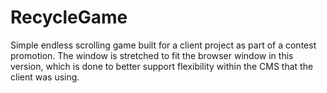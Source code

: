 # RecycleGame

Simple endless scrolling game built for a client project as part of a contest promotion.  The window is stretched to fit the browser window
in this version, which is done to better support flexibility within the CMS that the client was using.
